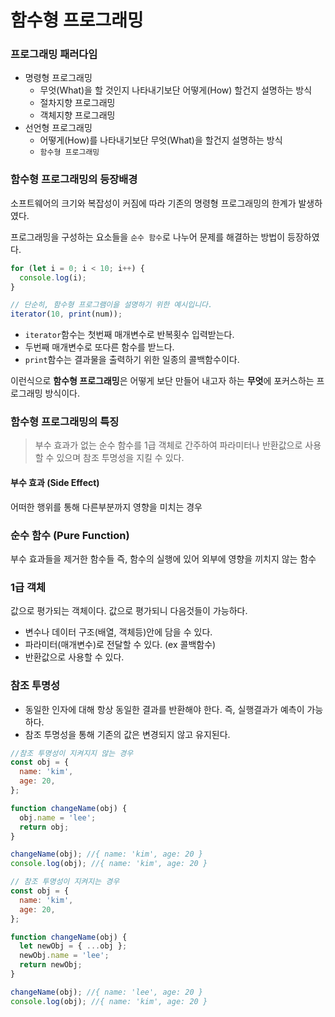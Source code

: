 # 함수형 프로그래밍

### 프로그래밍 패러다임

- 명령형 프로그래밍
  - 무엇(What)을 할 것인지 나타내기보단 어떻게(How) 할건지 설명하는 방식
  - 절차지향 프로그래밍
  - 객체지향 프로그래밍
- 선언형 프로그래밍
  - 어떻게(How)를 나타내기보단 무엇(What)을 할건지 설명하는 방식
  - `함수형 프로그래밍`

### 함수형 프로그래밍의 등장배경

소프트웨어의 크기와 복잡성이 커짐에 따라 기존의 명령형 프로그래밍의 한계가 발생하였다.

프로그래밍을 구성하는 요소들을 `순수 함수`로 나누어 문제를 해결하는 방법이 등장하였다.

```javascript
for (let i = 0; i < 10; i++) {
  console.log(i);
}
```

```javascript
// 단순히, 함수형 프로그램이을 설명하기 위한 예시입니다.
iterator(10, print(num));
```

- `iterator`함수는 첫번째 매개변수로 반복횟수 입력받는다.
- 두번째 매개변수로 또다른 함수를 받느다.
- `print`함수는 결과물을 출력하기 위한 일종의 콜백함수이다.

이런식으로 **함수형 프로그래밍**은 어떻게 보단 만들어 내고자 하는 **무엇**에 포커스하는 프로그래밍 방식이다.

### 함수형 프로그래밍의 특징

> 부수 효과가 없는 순수 함수를 1급 객체로 간주하여 파라미터나 반환값으로 사용할 수 있으며 참조 투명성을 지킬 수 있다.

#### 부수 효과 (Side Effect)

어떠한 행위를 통해 다른부분까지 영향을 미치는 경우

### 순수 함수 (Pure Function)

부수 효과들을 제거한 함수들 즉, 함수의 실행에 있어 외부에 영향을 끼치지 않는 함수

### 1급 객체

값으로 평가되는 객체이다. 값으로 평가되니 다음것들이 가능하다.

- 변수나 데이터 구조(배열, 객체등)안에 담을 수 있다.
- 파라미터(매개변수)로 전달할 수 있다. (ex 콜백함수)
- 반환값으로 사용할 수 있다.

### 참조 투명성

- 동일한 인자에 대해 항상 동일한 결과를 반환해야 한다. 즉, 실행결과가 예측이 가능하다.
- 참조 투명성을 통해 기존의 값은 변경되지 않고 유지된다.

```javascript
//참조 투명성이 지켜지지 않는 경우
const obj = {
  name: 'kim',
  age: 20,
};

function changeName(obj) {
  obj.name = 'lee';
  return obj;
}

changeName(obj); //{ name: 'kim', age: 20 }
console.log(obj); //{ name: 'kim', age: 20 }

// 참조 투명성이 지켜지는 경우
const obj = {
  name: 'kim',
  age: 20,
};

function changeName(obj) {
  let newObj = { ...obj };
  newObj.name = 'lee';
  return newObj;
}

changeName(obj); //{ name: 'lee', age: 20 }
console.log(obj); //{ name: 'kim', age: 20 }
```
